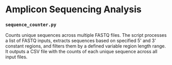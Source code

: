 # Amplicon Sequencing Analysis 

### `sequence_counter.py`
Counts unique sequences across multiple FASTQ files. The script processes a list of FASTQ inputs, extracts sequences based on specified 5' and 3' constant regions, and filters them by a defined variable region length range. It outputs a CSV file with the counts of each unique sequence across all input files.


